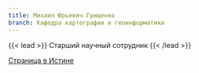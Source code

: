 ```yaml
---
title: Михаил Юрьевич Грищенко
branch: Кафедра картографии и геоинформатики
---
```


{{< lead >}} Старший научный сотрудник {{< /lead >}}



[Страница в Истине](https://istina.msu.ru/workers/494711)
